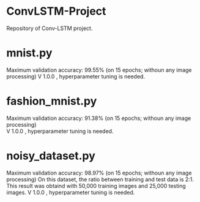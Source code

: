 # ConvLSTM-Project
Repository of Conv-LSTM project.

# mnist.py
Maximum validation accuracy: 99.55% (on 15 epochs; withoun any image processing)
V 1.0.0 , hyperparameter tuning is needed.

# fashion_mnist.py
Maximum validation accuracy: 91.38% (on 15 epochs; withoun any image processing)<br>
V 1.0.0 , hyperparameter tuning is needed.

# noisy_dataset.py
Maximum validation accuracy: 98.97% (on 15 epochs; withoun any image processing)
On this dataset, the ratio between training and test data is 2:1.
This result was obtaind with 50,000 training images and 25,000 testing images. 
V 1.0.0 , hyperparameter tuning is needed.
